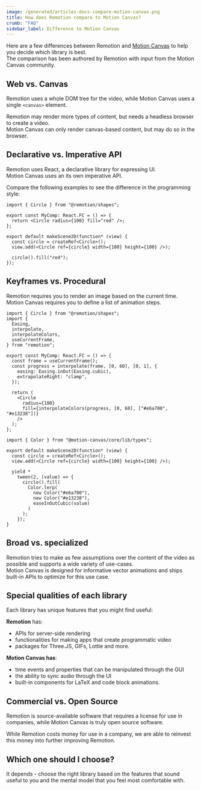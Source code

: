 ```yaml
---
image: /generated/articles-docs-compare-motion-canvas.png
title: How does Remotion compare to Motion Canvas?
crumb: "FAQ"
sidebar_label: Difference to Motion Canvas
---
```


Here are a few differences between Remotion and [Motion Canvas](https://motioncanvas.io/) to help you decide which library is best.  
The comparison has been authored by Remotion with input from the Motion Canvas community.

## Web vs. Canvas

Remotion uses a whole DOM tree for the video, while Motion Canvas uses a single `<canvas>` element.

Remotion may render more types of content, but needs a headless browser to create a video.  
Motion Canvas can only render canvas-based content, but may do so in the browser.

## Declarative vs. Imperative API

Remotion uses React, a declarative library for expressing UI.  
Motion Canvas uses an its own imperative API.

Compare the following examples to see the difference in the programming style:

```tsx twoslash title="Remotion API - Declarative"
import { Circle } from "@remotion/shapes";

export const MyComp: React.FC = () => {
  return <Circle radius={100} fill="red" />;
};
```

```tsx title="Motion Canvas API - Imperative"
export default makeScene2D(function* (view) {
  const circle = createRef<Circle>();
  view.add(<Circle ref={circle} width={100} height={100} />);

  circle().fill("red");
});
```

## Keyframes vs. Procedural

Remotion requires you to render an image based on the current time.  
Motion Canvas requires you to define a list of animation steps.

```tsx twoslash title="Remotion API"
import { Circle } from "@remotion/shapes";
import {
  Easing,
  interpolate,
  interpolateColors,
  useCurrentFrame,
} from "remotion";

export const MyComp: React.FC = () => {
  const frame = useCurrentFrame();
  const progress = interpolate(frame, [0, 60], [0, 1], {
    easing: Easing.inOut(Easing.cubic),
    extrapolateRight: "clamp",
  });

  return (
    <Circle
      radius={100}
      fill={interpolateColors(progress, [0, 60], ["#e6a700", "#e13238"])}
    />
  );
};
```

```tsx title="Motion Canvas API"
import { Color } from "@motion-canvas/core/lib/types";

export default makeScene2D(function* (view) {
  const circle = createRef<Circle>();
  view.add(<Circle ref={circle} width={100} height={100} />);

  yield *
    tween(2, (value) => {
      circle().fill(
        Color.lerp(
          new Color("#e6a700"),
          new Color("#e13238"),
          easeInOutCubic(value)
        )
      );
    });
}
```

## Broad vs. specialized

Remotion tries to make as few assumptions over the content of the video as possible and supports a wide variety of use-cases.  
Motion Canvas is designed for informative vector animations and ships built-in APIs to optimize for this use case.

## Special qualities of each library

Each library has unique features that you might find useful:

**Remotion** has:

- APIs for server-side rendering
- functionalities for making apps that create programmatic video
- packages for Three.JS, GIFs, Lottie and more.

**Motion Canvas has**:

- time events and properties that can be manipulated through the GUI
- the ability to sync audio through the UI
- built-in components for LaTeX and code block animations.

## Commercial vs. Open Source

Remotion is source-available software that requires a license for use in companies, while Motion Canvas is truly open source software.

While Remotion costs money for use in a company, we are able to reinvest this money into further improving Remotion.

## Which one should I choose?

It depends - choose the right library based on the features that sound useful to you and the mental model that you feel most comfortable with.
